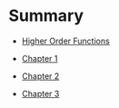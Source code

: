 # Summary

* [Higher Order Functions](higher-order-functions.md)


* [Chapter 1](chapter1.md)
* [Chapter 2](chapter2.md)
* [Chapter 3](chapter3.md)